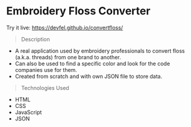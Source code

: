 # Embroidery Floss Converter

Try it live: https://devfel.github.io/convertfloss/

> Description

- A real application used by embroidery professionals to convert floss (a.k.a. threads) from one brand to another. 
- Can also be used to find a specific color and look for the code companies use for them.
- Created from scratch and with own JSON file to store data.


> Technologies Used

- HTML
- CSS
- JavaScript
- JSON
